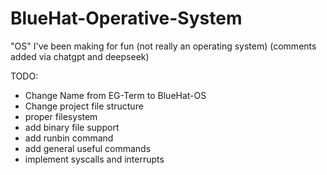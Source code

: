 # BlueHat-Operative-System
"OS" I've been making for fun (not really an operating system)
(comments added via chatgpt and deepseek)

TODO:
- Change Name from EG-Term to BlueHat-OS
- Change project file structure
- proper filesystem
- add binary file support
- add runbin command
- add general useful commands
- implement syscalls and interrupts
